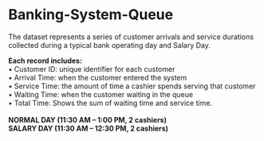 # Banking-System-Queue

The dataset represents a series of customer arrivals and service durations collected during a typical bank operating day and Salary Day.

<b>Each record includes:</b> <br>
• Customer ID: unique identifier for each customer <br>
• Arrival Time: when the customer entered the system <br>
• Service Time: the amount of time a cashier spends serving that customer <br>
• Waiting Time: when the customer waiting in the queue <br>
• Total Time: Shows the sum of waiting time and service time. <br> 
<br>
<b>NORMAL DAY (11:30 AM – 1:00 PM, 2 cashiers)</b> <br>
<b>SALARY DAY (11:30 AM – 12:30 PM, 2 cashiers)</b>

